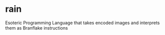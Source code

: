 # rain

Esoteric Programming Language that takes encoded images and interprets them as Branflake instructions